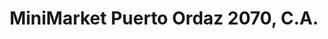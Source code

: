 ---
title: "MiniMarket Puerto Ordaz 2070, C.A."
url: /ciudad-guayana-puerto-ordaz/minimarket-puerto-ordaz-2070-c-a/
shop: Lebensmittel
---